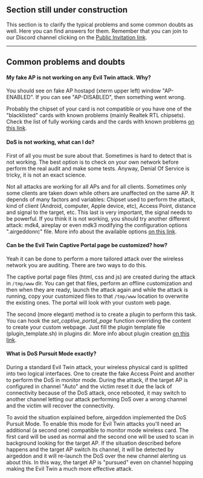 ## Section still under construction

This section is to clarify the typical problems and some common doubts as well. Here you can find answers for them. Remember that you can join to our Discord channel clicking on the [Public Invitation link](https://discord.gg/sQ9dgt9).

____

## Common problems and doubts

#### My fake AP is not working on any Evil Twin attack. Why?

You should see on fake AP hostapd (xterm upper left) window "AP-ENABLED". If you can see "AP-DISABLED", then something went wrong.

Probably the chipset of your card is not compatible or you have one of the "blacklisted" cards with known problems (mainly Realtek RTL chipsets). Check the list of fully working cards and the cards with known problems [on this link](https://github.com/v1s1t0r1sh3r3/airgeddon/wiki/Cards%20and%20Chipsets).

#### DoS is not working, what can I do?

First of all you must be sure about that. Sometimes is hard to detect that is not working. The best option is to check on your own network before perform the real audit and make some tests. Anyway, Denial Of Service is tricky, it is not an exact science.

Not all attacks are working for all APs and for all clients. Sometimes only some clients are taken down while others are unaffected on the same AP. It depends of many factors and variables: Chipset used to perform the attack, kind of client (Android, computer, Apple device, etc), Access Point, distance and signal to the target, etc. This last is very important, the signal needs to be powerful. If you think it is not working, you should try another different attack: mdk4, aireplay or even mdk3 modifying the configuration options ".airgeddonrc" file. More info about the available options [on this link](https://github.com/v1s1t0r1sh3r3/airgeddon/wiki/Options).

#### Can be the Evil Twin Captive Portal page be customized? how?

Yeah it can be done to perform a more tailored attack over the wireless network you are auditing. There are two ways to do this.

The captive portal page files (html, css and js) are created during the attack in `/tmp/www` dir. You can get that files, perform an offline customization and then when they are ready, launch the attack again and while the attack is running, copy your customized files to that `/tmp/www` location to overwrite the existing ones. The portal will look with your custom web page.

The second (more elegant) method is to create a plugin to perform this task. You can hook the _set_captive_portal_page_ function overriding the content to create your custom webpage. Just fill the plugin template file (plugin_template.sh) in plugins dir. More info about plugin creation [on this link](https://github.com/v1s1t0r1sh3r3/airgeddon/wiki/Plugins%20System).

#### What is DoS Pursuit Mode exactly?

During a standard Evil Twin attack, your wireless physical card is splitted into two logical interfaces. One to create the fake Access Point and another to perform the DoS in monitor mode. During the attack, if the target AP is configured in channel "Auto" and the victim reset it due the lack of connectivity because of the DoS attack, once rebooted, it may switch to another channel letting our attack performing DoS over a wrong channel and the victim will recover the connectivity.

To avoid the situation explained before, airgeddon implemented the DoS Pursuit Mode. To enable this mode for Evil Twin attacks you'll need an additional (a second one) compatible to monitor mode wireless card. The first card will be used as normal and the second one will be used to scan in background looking for the target AP. If the situation described before happens and the target AP switch its channel, it will be detected by airgeddon and it will re-launch the DoS over the new channel alerting us about this. In this way, the target AP is "pursued" even on channel hopping making the Evil Twin a much more effective attack.